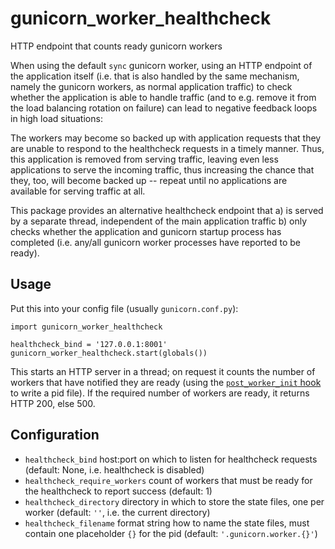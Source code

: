 # gunicorn_worker_healthcheck

HTTP endpoint that counts ready gunicorn workers

When using the default `sync` gunicorn worker, using an HTTP endpoint of the application itself
(i.e. that is also handled by the same mechanism, namely the gunicorn workers, as normal application traffic)
to check whether the application is able to handle traffic
(and to e.g. remove it from the load balancing rotation on failure)
can lead to negative feedback loops in high load situations:

The workers may become so backed up with application requests that they are unable to respond to the healthcheck requests in a timely manner.
Thus, this application is removed from serving traffic, 
leaving even less applications to serve the incoming traffic,
thus increasing the chance that they, too, will become backed up 
-- repeat until no applications are available for serving traffic at all.

This package provides an alternative healthcheck endpoint that 
a) is served by a separate thread, independent of the main application traffic
b) only checks whether the application and gunicorn startup process has completed
(i.e. any/all gunicorn worker processes have reported to be ready).


## Usage

Put this into your config file (usually `gunicorn.conf.py`):

```
import gunicorn_worker_healthcheck

healthcheck_bind = '127.0.0.1:8001'
gunicorn_worker_healthcheck.start(globals())
```

This starts an HTTP server in a thread; 
on request it counts the number of workers that have notified they are ready
(using the [`post_worker_init` hook](https://docs.gunicorn.org/en/latest/settings.html#post-worker-init) to write a pid file).
If the required number of workers are ready, it returns HTTP 200, else 500.


## Configuration

* `healthcheck_bind` host:port on which to listen for healthcheck requests (default: None, i.e. healthcheck is disabled)
* `healthcheck_require_workers` count of workers that must be ready for the healthcheck to report success (default: 1)
* `healthcheck_directory` directory in which to store the state files, one per worker (default: `''`, i.e. the current directory)
* `healthcheck_filename` format string how to name the state files, must contain one placeholder `{}` for the pid (default: `'.gunicorn.worker.{}'`)

